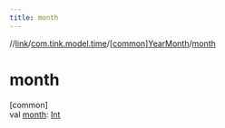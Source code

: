 ```yaml
---
title: month
---
```

//[link](../../../index.html)/[com.tink.model.time](../index.html)/[[common]YearMonth](index.html)/[month](month.html)



# month



[common]\
val [month](month.html): [Int](https://kotlinlang.org/api/latest/jvm/stdlib/kotlin/-int/index.html)




